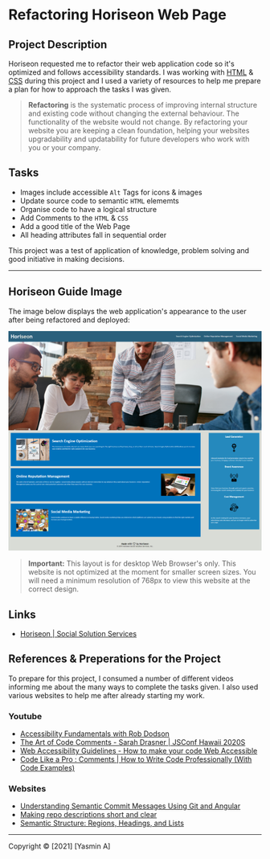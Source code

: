 # Refactoring Horiseon Web Page

## Project Description

Horiseon requested me to refactor their web application code so it's optimized and follows accessibility standards. I was working with [HTML](https://developer.mozilla.org/en-US/docs/Web/HTML) & [CSS](https://developer.mozilla.org/en-US/docs/Web/CSS) during this project and I used a variety of resources to help me prepare a plan for how to approach the tasks I was given.

> **Refactoring** is the systematic process of improving internal structure and existing code without changing the external behaviour. The functionality of the website would not change. By refactoring your website you are keeping a clean foundation, helping your websites upgradability and updatability for future developers who work with you or your company.

## Tasks

- Images include accessible `Alt` Tags for icons & images
- Update source code to semantic `HTML` elememts
- Organise code to have a logical structure
- Add Comments to the `HTML` & `CSS`
- Add a good title of the Web Page
- All heading attributes fall in sequential order

This project was a test of application of knowledge, problem solving and good initiative in making decisions.

---

## Horiseon Guide Image

The image below displays the web application's appearance to the user after being refactored and deployed:

![The full Horiseon webpage after being refactored screen shot](./assets/images/Horiseon-Web-page.png)

> **Important:** This layout is for desktop Web Browser's only. This website is not optimized at the moment for smaller screen sizes. You will need a minimum resolution of 768px to view this website at the correct design.

## Links

- [Horiseon | Social Solution Services](https://yasmin-io.github.io/refactoring-horiseon-code/)

## References & Preperations for the Project

To prepare for this project, I consumed a number of different videos informing me about the many ways to complete the tasks given. I also used various websites to help me after already starting my work.

### Youtube

- [Accessibility Fundamentals with Rob Dodson](https://www.youtube.com/watch?v=z8xUCzToff8&t=661s)
- [The Art of Code Comments - Sarah Drasner | JSConf Hawaii 2020S](https://www.youtube.com/watch?v=yhF7OmuIILc&t=1049s)
- [Web Accessibility Guidelines - How to make your code Web Accessible](https://www.youtube.com/watch?v=H37zF98Er1M)
- [Code Like a Pro : Comments | How to Write Code Professionally (With Code Examples)](https://www.youtube.com/watch?v=ZpFwlwt7PNo)

### Websites

- [Understanding Semantic Commit Messages Using Git and Angular](https://nitayneeman.com/posts/understanding-semantic-commit-messages-using-git-and-angular/)
- [Making repo descriptions short and clear](https://el-bid.github.io/Developers-Guide-for-Creating-Digital-Tools/delivery/making-repo-descriptions/)
- [Semantic Structure: Regions, Headings, and Lists](https://webaim.org/techniques/semanticstructure/)

---

Copyright © [2021] [Yasmin A]
